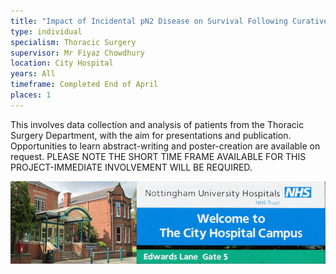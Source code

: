 ```yaml
---
title: "Impact of Incidental pN2 Disease on Survival Following Curative Resection of Non-Small Cell Lung Cancer in cN0 and cN1 Disease"
type: individual
specialism: Thoracic Surgery
supervisor: Mr Fiyaz Chowdhury
location: City Hospital
years: All
timeframe: Completed End of April
places: 1
---
```


<!-- more -->

This involves data collection and analysis of patients from the Thoracic Surgery Department, with the aim for presentations and publication. Opportunities to learn abstract-writing and poster-creation are available on request. PLEASE NOTE THE SHORT TIME FRAME AVAILABLE FOR THIS PROJECT-IMMEDIATE INVOLVEMENT WILL BE REQUIRED.

![Nottingham University Hopsitials, City Hospital Campus](/assets/img/city-hospital.jpg)
